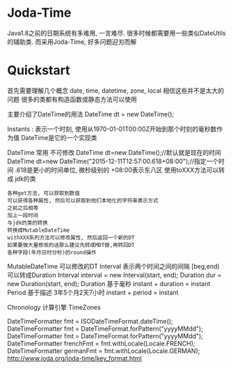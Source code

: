 # Joda-Time #
Java1.8之前的日期系统有多难用, 一言难尽.
很多时候都需要用一些类似DateUtils的辅助类.
而采用Joda-Time, 好多问题迎刃而解

# Quickstart #
首先需要理解几个概念 date, time, datetime, zone, local 相信这些并不是太大的问题
很多的类都有构造函数或静态方法可以使用

主要介绍了DateTime的用法
DateTime dt = new DateTime();
 
Instants : 表示一个时刻, 使用从1970-01-01T00:00Z开始到那个时刻的毫秒数作为值
	DateTime是它的一个实现类

DateTime
	常用 不可修改
	DateTime dt=new DateTime();//默认就是现在的时间
	DateTime dt=new DateTime("2015-12-11T12:57:00.618+08:00");//指定一个时间
		.618是更小的时间单位, 微秒级别的
		+08:00表示东八区
	使用toXXX方法可以转成 jdk的类
	
	各种get方法, 可以获取到数值
	可以获得各种属性, 然后可以获取到他们本地化的字符串表示方式
	之前之后相等
	加上一段时间
	与jdk的类的转换
	转换成MutableDateTime
	withXXX系列方法可以修改属性, 然后返回一个新的DT
	如果要做大量修改的话那么建议先转成MDT做,再转回DT
	各种字段(年月日时分秒)的round操作
MutableDateTime
	可以修改的DT
Interval
	表示两个时间之间的间隔
	[beg,end)
	可以转成Duration
	Interval interval = new Interval(start, end);
	Duration dur = new Duration(start, end);
Duration
	基于毫秒
	instant + duration = instant
Period
	基于描述
	3年5个月2天7小时
	instant + period = instant

Chronology
	计算引擎
TimeZones

DateTimeFormatter fmt = ISODateTimeFormat.dateTime();
DateTimeFormatter fmt = DateTimeFormat.forPattern("yyyyMMdd");
DateTimeFormatter fmt = DateTimeFormat.forPattern("yyyyMMdd");
DateTimeFormatter frenchFmt = fmt.withLocale(Locale.FRENCH);
DateTimeFormatter germanFmt = fmt.withLocale(Locale.GERMAN);
http://www.joda.org/joda-time/key_format.html